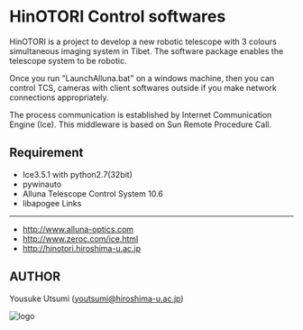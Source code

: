 HinOTORI Control softwares
==========================
HinOTORI is a project to develop a new robotic telescope with 3 colours simultaneous imaging system in Tibet. The software package enables the telescope system to be robotic.

Once you run "LaunchAlluna.bat" on a windows machine, then you can control TCS, cameras with client softwares outside if you make network connections appropriately.

The process communication is established by Internet Communication Engine (Ice). This middleware is based on Sun Remote Procedure Call.

Requirement
-----------
- Ice3.5.1 with python2.7(32bit)
- pywinauto
- Alluna Telescope Control System 10.6
- libapogee
Links
-----
- http://www.alluna-optics.com
- http://www.zeroc.com/ice.html
- http://hinotori.hiroshima-u.ac.jp

AUTHOR
------
Yousuke Utsumi (youtsumi@hiroshima-u.ac.jp)

![logo](http://hinotori.hiroshima-u.ac.jp/logo.jpg)

